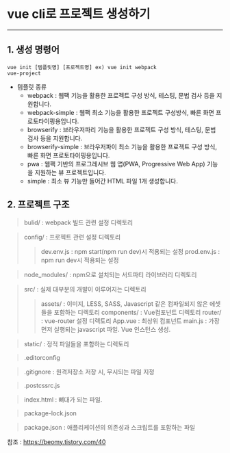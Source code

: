 vue cli로 프로젝트 생성하기
======================
***

## 1. 생성 명령어
<code>vue init [템플릿명] [프로젝트명]
ex) vue init webpack vue-project</code>
- 템플릿 종류
    - webpack : 웹팩 기능을 활용한 프로젝트 구성 방식, 테스팅, 문법 검사 등을 지원합니다.
    - webpack-simple : 웹팩 최소 기능을 활용한 프로젝트 구성방식, 빠른 화면 프로토타이핑용입니다.
    - browserify : 브라우저파리 기능을 활용한 프로젝트 구성 방식, 테스팅, 문법 검사 등을 지원합니다.
    - browserify-simple : 브라우저파이 최소 기능을 활용한 프로젝트 구성 방식, 빠른 화면 프로토타이핑용입니다.
    - pwa : 웹팩 기반의 프로그레시브 웹 앱(PWA, Progressive Web App) 기능을 지원하는 뷰 프로젝트입니다.
    - simple : 최소 뷰 기능만 들어간 HTML 파일 1개 생성합니다.

## 2. 프로젝트 구조
> bulid/ : webpack 빌드 관련 설정 디렉토리

> config/ : 프로젝트 관련 설정 디렉토리
>> dev.env.js : npm start(npm run dev)시 적용되는 설정
>> prod.env.js : npm run dev시 적용되는 설정

> node_modules/ : npm으로 설치되는 서드파티 라이브러리 디렉토리

> src/ : 실제 대부분의 개발이 이루어지는 디렉토리
>> assets/ : 이미지, LESS, SASS, Javascript 같은 컴파일되지 않은 에셋들을 포함하는 디렉토리
>> components/ : Vue컴포넌트 디렉토리
>> router/ : vue-router 설정 디렉토리
>> App.vue : 최상위 컴포넌트
>> main.js : 가장 먼저 실행되는 javascript 파일. Vue 인스턴스 생성.

> static/ : 정적 파일들을 포함하는 디렉토리

> .editorconfig

> .gitignore : 원격저장소 저장 시, 무시되는 파일 지정

> .postcssrc.js

> index.html : 뼈대가 되는 파일.

> package-lock.json

> package.json : 애플리케이션의 의존성과 스크립트를 포함하는 파일

참조 : https://beomy.tistory.com/40